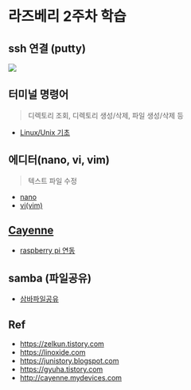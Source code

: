 
# 라즈베리 2주차 학습

## ssh 연결 (putty)

[<img src="https://t1.daumcdn.net/cfile/tistory/2749893A56C5CBAF26">][1]


## 터미널 명령어

> 디렉토리 조회, 디렉토리 생성/삭제, 파일 생성/삭제 등
* [Linux/Unix 기초][2]

## 에디터(nano, vi, vim)

> 텍스트 파일 수정  
* [nano][3]  
* [vi(vim)][4]

## [Cayenne][5]

* [raspberry pi 연동][6]

## samba (파일공유)

* [삼바파일공유][7]

## Ref
* https://zelkun.tistory.com  
* https://linoxide.com  
* https://junistory.blogspot.com  
* https://gyuha.tistory.com  
* http://cayenne.mydevices.com

[1]: https://zelkun.tistory.com/entry/006-Raspberry-Pi-라즈베리-파이-ssh-putty-외부접속
[2]: https://linoxide.com/linux-command/essential-linux-basic-commands/amp/
[3]: https://junistory.blogspot.com/2017/08/nano.html
[4]: https://gyuha.tistory.com/157
[5]: http://cayenne.mydevices.com
[6]: https://zelkun.tistory.com/entry/Cayenne-WebApp-사용해보기
[7]: https://zelkun.tistory.com/entry/020-Raspberry-Pi-라즈베리-파이-samba-삼바파일공유

